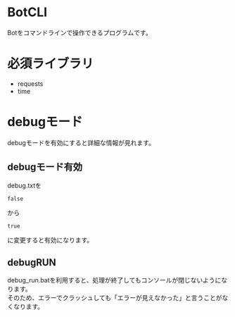 # BotCLI
Botをコマンドラインで操作できるプログラムです。

# 必須ライブラリ
- requests
- time

# debugモード
debugモードを有効にすると詳細な情報が見れます。

## debugモード有効
debug.txtを
```
false
```
から
```
true
```
に変更すると有効になります。

## debugRUN
debug_run.batを利用すると、処理が終了してもコンソールが閉じないようになります。<br>
そのため、エラーでクラッシュしても「エラーが見えなかった」と言うことがなくなります。
